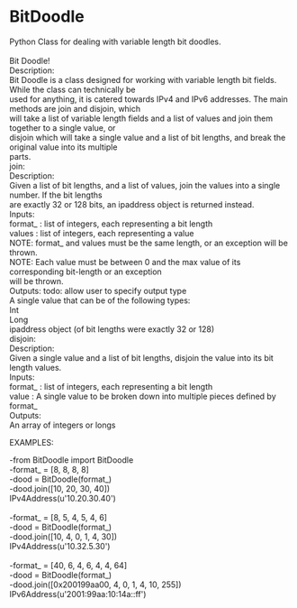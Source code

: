 # BitDoodle<br/>
Python Class for dealing with variable length bit doodles.<br/>
<br/>
Bit Doodle!<br/>
Description:<br/>
    Bit Doodle is a class designed for working with variable length bit fields.  While the class can technically be<br/>
    used for anything, it is catered towards IPv4 and IPv6 addresses.  The main methods are join and disjoin, which<br/>
    will take a list of variable length fields and a list of values and join them together to a single value, or<br/>
    disjoin which will take a single value and a list of bit lengths, and break the original value into its multiple<br/>
    parts.<br/>
join:<br/>
    Description:<br/>
        Given a list of bit lengths, and a list of values, join the values into a single number.  If the bit lengths<br/>
        are exactly 32 or 128 bits, an ipaddress object is returned instead.<br/>
    Inputs:<br/>
        format_ : list of integers, each representing a bit length<br/>
        values : list of integers, each representing a value<br/>
            NOTE: format_ and values must be the same length, or an exception will be thrown.<br/>
            NOTE: Each value must be between 0 and the max value of its corresponding bit-length or an exception<br/>
                  will be thrown.<br/>
    Outputs:      todo: allow user to specify output type<br/>
        A single value that can be of the following types:<br/>
        Int<br/>
        Long<br/>
        ipaddress object (of bit lengths were exactly 32 or 128)<br/>
disjoin:<br/>
    Description:<br/>
        Given a single value and a list of bit lengths, disjoin the value into its bit length values.<br/>
    Inputs:<br/>
        format_ : list of integers, each representing a bit length<br/>
        value : A single value to be broken down into multiple pieces defined by format_<br/>
    Outputs:<br/>
        An array of integers or longs<br/>
        
        

EXAMPLES:

-from BitDoodle import BitDoodle<br/>
-format_ = [8, 8, 8, 8]<br/>
-dood = BitDoodle(format_)<br/>
-dood.join([10, 20, 30, 40])<br/>
IPv4Address(u'10.20.30.40')<br/>
<br/>
-format_ = [8, 5, 4, 5, 4, 6]<br/>
-dood = BitDoodle(format_)<br/>
-dood.join([10, 4, 0, 1, 4, 30])<br/>
IPv4Address(u'10.32.5.30')<br/>
<br/>
-format_ = [40, 6, 4, 6, 4, 4, 64]<br/>
-dood = BitDoodle(format_)<br/>
-dood.join([0x200199aa00, 4, 0, 1, 4, 10, 255])<br/>
IPv6Address(u'2001:99aa:10:14a::ff')<br/>
<br/>
